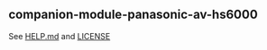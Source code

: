 ## companion-module-panasonic-av-hs6000

See [HELP.md](./companion/HELP.md) and [LICENSE](./LICENSE)